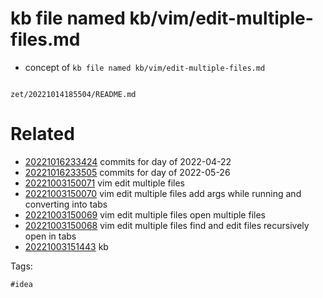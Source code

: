 # kb file named kb/vim/edit-multiple-files.md

- concept of `kb file named kb/vim/edit-multiple-files.md`

```
```

` zet/20221014185504/README.md `

# Related

- [20221016233424](/zet/20221016233424/README.md) commits for day of 2022-04-22
- [20221016233505](/zet/20221016233505/README.md) commits for day of 2022-05-26
- [20221003150071](/zet/20221003150071/README.md) vim edit multiple files
- [20221003150070](/zet/20221003150070/README.md) vim edit multiple files add args while running and converting into tabs
- [20221003150069](/zet/20221003150069/README.md) vim edit multiple files open multiple files
- [20221003150068](/zet/20221003150068/README.md) vim edit multiple files find and edit files recursively open in tabs
- [20221003151443](/zet/20221003151443/README.md) kb

Tags:

    #idea
